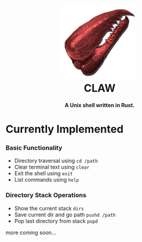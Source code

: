<h1 align="center">
  <br>
  <img src="https://raw.githubusercontent.com/lazythe/claw/master/logo.png" alt="CLAW" width="200">
  <br>
  CLAW
  <br>
</h1>

<h4 align="center">A Unix shell written in Rust.</h4>

# Currently Implemented

### Basic Functionality

* Directory traversal using ```cd /path```
* Clear terminal text using ```clear```
* Exit the shell using ```exit```
* List commands using ```help```

### Directory Stack Operations

* Show the current stack ```dirs```
* Save current dir and go path ```pushd /path```
* Pop last directory from stack ```popd```

more coming soon...
